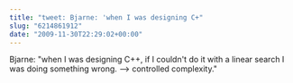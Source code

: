 ```yaml
---
title: "tweet: Bjarne: 'when I was designing C+"
slug: "6214861912"
date: "2009-11-30T22:29:02+00:00"
---
```

Bjarne: "when I was designing C++, if I couldn't do it with a linear search I was doing something wrong. --&gt; controlled complexity."